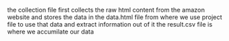 the collection file first collects the raw html content from the amazon website and stores the data in the data.html file
from where we use project file to use that data and extract information out of it
the result.csv file is where we accumilate our data
